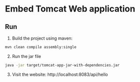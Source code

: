 # Embed Tomcat Web application

## Run

1. Build the project using maven:

```bash
mvn clean compile assembly:single
```

2. Run the jar file

```bash
java -jar target/tomcat-app-jar-with-dependencies.jar
```

3. Visit the website: http://localhost:8083/api/hello
